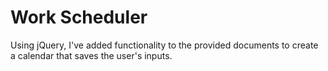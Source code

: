 # Work Scheduler

Using jQuery, I've added functionality to the provided documents to create a calendar that saves the user's inputs.
